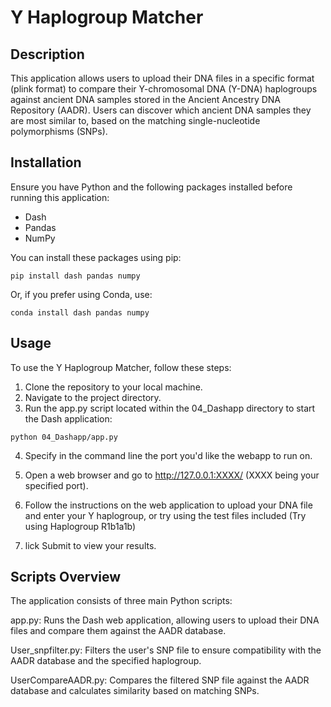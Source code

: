 # Y Haplogroup Matcher

## Description

This application allows users to upload their DNA files in a specific format (plink format) to compare their Y-chromosomal DNA (Y-DNA) haplogroups against ancient DNA samples stored in the Ancient Ancestry DNA Repository (AADR). Users can discover which ancient DNA samples they are most similar to, based on the matching single-nucleotide polymorphisms (SNPs).

## Installation

Ensure you have Python and the following packages installed before running this application:

- Dash
- Pandas
- NumPy

You can install these packages using pip:

```shell
pip install dash pandas numpy
```

Or, if you prefer using Conda, use:

```shell
conda install dash pandas numpy
```
## Usage
To use the Y Haplogroup Matcher, follow these steps:

1. Clone the repository to your local machine.
2. Navigate to the project directory.
3. Run the app.py script located within the 04_Dashapp directory to start the Dash application:
```shell
python 04_Dashapp/app.py
```
4. Specify in the command line the port you'd like the webapp to run on.

5. Open a web browser and go to http://127.0.0.1:XXXX/ (XXXX being your specified port).

6. Follow the instructions on the web application to upload your DNA file and enter your Y haplogroup, or try using the test files included (Try using Haplogroup R1b1a1b)

7. lick Submit to view your results.

## Scripts Overview

The application consists of three main Python scripts:

app.py: Runs the Dash web application, allowing users to upload their DNA files and compare them against the AADR database.

User_snpfilter.py: Filters the user's SNP file to ensure compatibility with the AADR database and the specified haplogroup.

UserCompareAADR.py: Compares the filtered SNP file against the AADR database and calculates similarity based on matching SNPs.